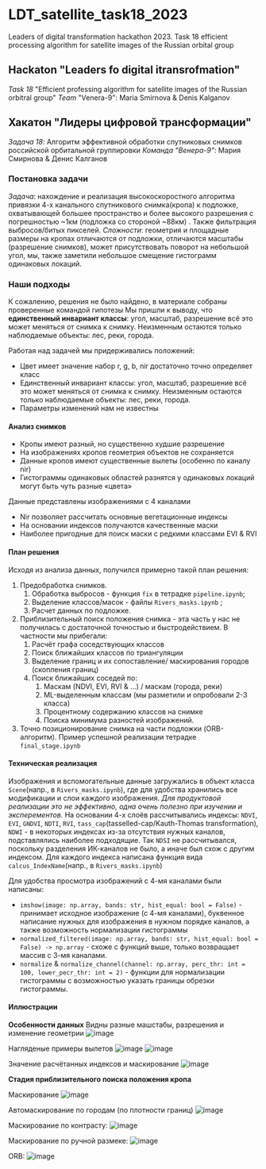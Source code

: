 # LDT_satellite_task18_2023
Leaders of digital transformation hackathon 2023. Task 18 efficient processing algorithm for satellite images of the Russian orbital group

## Hackaton "Leaders fo digital itransrofmation" 
_Task 18_ "Efficient professing algorithm for satellite images of the Russian orbitral group"
_Team_ "Venera-9": Maria Smirnova & Denis Kalganov

## Хакатон "Лидеры цифровой трансформации"
_Задача 18_: Алгоритм эффективной обработки спутниковых снимков российской орбитальной группировки 
_Команда "Венера-9"_: Мария Смирнова & Денис Калганов
### Постановка задачи
_Задача_: нахождение и реализация высокоскоростного алгоритма привязки 4-х канального спутникового снимка(кропа) к подложке, охватывающей большее пространство и более высокого разрешения с погрешностью ~1км (подложка со стороной ~88км) . Также фильтрация выбросов/битых пикселей.
_Сложности_: геометрия и площадные размеры на кропах отличаются от подложки, отличаются масштабы (разрешение снимков), может присутствовать поворот на небольшой угол, мы, также заметили небольшое смещение гистограмм одинаковых локаций. 
### Наши подходы
К сожалению, решения не было найдено, в материале собраны проверенные командой гипотезы
Мы пришли к выводу, что **единственный инвариант классы**: угол, масштаб, разрешение всё это может меняться от снимка к снимку. Неизменным остаются только наблюдаемые объекты: лес, реки, города.

Работая над задачей мы придерживались положений:
* Цвет имеет значение набор r, g, b, nir достаточно точно определяет класс
* Единственный инвариант классы: угол, масштаб, разрешение всё это может меняться от снимка к снимку. Неизменным остаются только наблюдаемые объекты: лес, реки, города.
* Параметры изменений нам не известны

#### Анализ снимков
* Кропы имеют разный, но существенно худшие разрешение
* На изображениях кропов геометрия объектов не сохраняется
* Данные кропов имеют существенные вылеты (особенно по каналу nir)
* Гистограммы одинаковых областей разнятся у одинаковых
локаций могут быть чуть разные «цвета»

Данные представлены изображениями с 4 каналами
* Nir позволяет рассчитать основные вегетационные индексы
* На основании индексов получаются качественные маски
* Наиболее пригодные для поиск маски с редкими классами EVI & RVI

#### План решения
Исходя из анализа данных, получился примерно такой план решения:
1) Предобработка снимков. 
	1) Обработка выбросов - функция `fix` в тетрадке `pipeline.ipynb`; 
	2) Выделение классов/масок - файлы `Rivers_masks.ipynb` ; 
	3) Расчет данных по подложке.
2) Приблизительный поиск положения снимка - эта часть у нас не получилась с достаточной точностью и быстродействием. В частности мы прибегали:
	1) Расчёт графа соседствующих классов 
	2) Поиск ближайших классов по триангуляции
	3) Выделение границ и их сопоставление/ маскирования городов (скопления границ)
	4) Поиск ближайших соседей по:
		1) Маскам (NDVI, EVI, RVI & ...) / маскам (города, реки)
		2) ML-выделенным классам (мы разметили и опробовали 2-3 класса)
		3) Процентному содержанию классов на снимке
		4) Поиска минимума разностей изображений.
3) Точно позиционирование снимка на части подложки (ORB-алгоритм). Пример успешной реализации тетрадке `final_stage.ipynb`

#### Техническая реализация
Изображения и вспомогательные данные загружались в объект класса `Scene`(напр., в `Rivers_masks.ipynb`), где для удобства хранились все модификации и слои каждого изображения. *Для продуктовой реализации это не эффективно, одна очень полезно при изучении и эксперементов.*
На основании 4-х слоёв рассчитывались индексы: `NDVI`, `EVI`, `GNDVI`, `NDTI`, `RVI`, `tass_cap`(tasselled-cap/Kauth-Thomas transformation), `NDWI` - в некоторых индексах из-за отсутствия нужных каналов, подставлялись наиболее подходящие. Так `NDSI` не рассчитывался, поскольку разделения ИК-каналов не было, а иначе был схож с другим индексом.
Для каждого индекса написана функция вида `calcus_IndexName`(напр., в `Rivers_masks.ipynb`)

Для удобства просмотра изображений с 4-мя каналами были написаны:
* `imshow(image: np.array, bands: str, hist_equal: bool = False)` - принимает исходное изображение (с 4-мя каналами), буквенное написание нужных для изображения в нужном порядке каналов, а также возможность нормализации гистограммы
* `normalized_filtered(image: np.array, bands: str, hist_equal: bool = False) -> np.array` - схоже с функций выше, только возвращает массив с 3-мя каналами.
* `normalize` & `normalize_channel(channel: np.array, perc_thr: int = 100, lower_pecr_thr: int = 2)` - функции для нормализации гистограммы с возможностью указать границы обрезки гистограммы.

#### Иллюстрации
**Особенности данных**
Видны разные машстабы, разрешения и изменение геометрии
![image](https://github.com/user-attachments/assets/a686e77f-aebd-449d-b8c2-88db359cce12)

Нагляденые примеры вылетов
![image](https://github.com/user-attachments/assets/4df8f914-a465-461e-9ddd-20b7ee457876)
![image](https://github.com/user-attachments/assets/e8ec095a-ef36-45bb-b807-9a11e12d425d)


Значение расчётанных индексов и маскирование
![image](https://github.com/user-attachments/assets/d2c3d026-b356-4a20-a356-6e777af121d9)

**Стадия приблизительного поиска положения кропа**

Маскирование
![image](https://github.com/user-attachments/assets/24efbb70-0e79-4088-83e2-dcb65890d64a)

Автомаскирование по городам (по плотности границ)
![image](https://github.com/user-attachments/assets/d1b83c3e-1fd9-4d80-86d1-6816bc07bd6b)

Маскирование по контрасту:
![image](https://github.com/user-attachments/assets/4ce47552-7930-4f1e-9535-069e52bd4971)

Маскирование по ручной размеке:
![image](https://github.com/user-attachments/assets/14bff403-5488-4705-bfbc-bb4d0168c8f2)

ORB:
![image](https://github.com/user-attachments/assets/cc6c775c-f48b-4b8f-865b-dfdb5aa01759)








